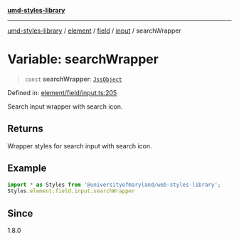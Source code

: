 [**umd-styles-library**](../../../../../../README.md)

***

[umd-styles-library](../../../../../../modules.md) / [element](../../../../../README.md) / [field](../../../README.md) / [input](../README.md) / searchWrapper

# Variable: searchWrapper

> `const` **searchWrapper**: [`JssObject`](../../../../../../utilities/namespaces/transform/type-aliases/JssObject.md)

Defined in: [element/field/input.ts:205](https://github.com/UMD-Digital/design-system/blob/2d95010ba8e3e1595ebab66599330577b600c5fb/packages/styles/source/element/field/input.ts#L205)

Search input wrapper with search icon.

## Returns

Wrapper styles for search input with search icon.

## Example

```typescript
import * as Styles from '@universityofmaryland/web-styles-library';
Styles.element.field.input.searchWrapper
```

## Since

1.8.0
